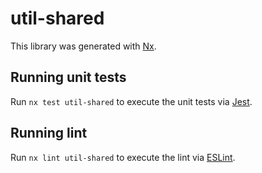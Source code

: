 # util-shared

This library was generated with [Nx](https://nx.dev).

## Running unit tests

Run `nx test util-shared` to execute the unit tests via [Jest](https://jestjs.io).

## Running lint

Run `nx lint util-shared` to execute the lint via [ESLint](https://eslint.org/).
